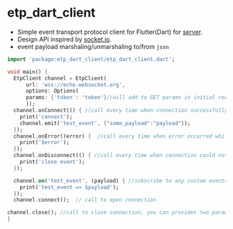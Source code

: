 
# etp_dart_client

- Simple event transport protocol client for Flutter(Dart) for [server](https://github.com/integration-system/isp-etp-go).
- Design API inspired by [socket.io](https://pub.dev/packages/socket_io_client).
- event payload marshaling/unmarshaling to/from `json`

```dart
import 'package:etp_dart_client/etp_dart_client.dart';

void main() {
  EtpClient channel = EtpClient(
      url: 'wss://echo.websocket.org',
      options: Options(
      params: {'token': 'token'}//will add to GET params in initial request
      )); 
  channel.onConnect(() { //call every time when connection successfully established
    print('connect');
    channel.emit('test_event', {"some_payload":"payload"});
  });
  channel.onError((error) {  //call every time when error occurred while connecting or data deserializing
    print('$error');
  });
  channel.onDisconnect(() { //call every time when connection could not established or closed
    print('close event');
  });

  channel.on('test_event', (payload) { //subscribe to any custom events
    print('test_event => $payload');
  });
  channel.connect();  // call to open connection

channel.close(); //call to close connection, you can provides two params: num code, String reason
}

```
